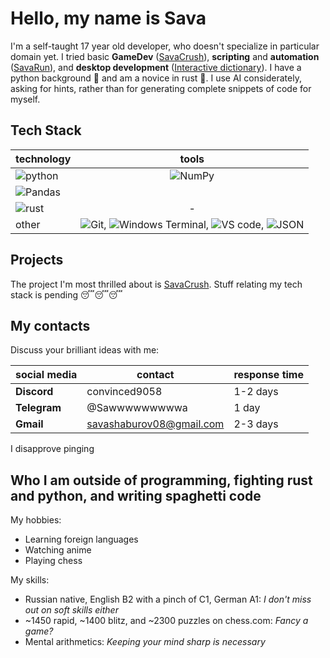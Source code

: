 # Hello, my name is Sava

I'm a self-taught 17 year old developer, who doesn't specialize in particular domain yet. 
I tried basic **GameDev** ([SavaCrush](https://github.com/Sava2008/Sava-Crush)), **scripting** and **automation** ([SavaRun](https://github.com/Sava2008/SavaRun)), and **desktop development** ([Interactive dictionary](https://github.com/Sava2008/Interactive-dictionary-code)). 
I have a python background 🐍 and am a novice in rust 🦀. I use AI considerately, asking for hints, rather than for generating 
complete snippets of code for myself.

## Tech Stack

| technology | tools |
| ---------------------- | :------------------: |
| ![python](https://img.shields.io/badge/Python-3776AB?style=for-the-badge&logo=python&logoColor=white) | ![NumPy](https://img.shields.io/badge/NumPy-013243?style=for-the-badge&logo=numpy&logoColor=white)
![Pandas](https://img.shields.io/badge/Pandas-150458?style=for-the-badge&logo=pandas&logoColor=white) |
| ![rust](https://img.shields.io/badge/Rust-000000?style=for-the-badge&logo=rust&logoColor=white) | - |
| other | ![Git](https://img.shields.io/badge/Git-F05032?style=for-the-badge&logo=git&logoColor=white), ![Windows Terminal](https://img.shields.io/badge/Windows_Terminal-4D4D4D?style=for-the-badge&logo=windows-terminal&logoColor=white), ![VS code](https://img.shields.io/badge/VS_Code-007ACC?style=for-the-badge&logo=visual-studio-code&logoColor=white), ![JSON](https://img.shields.io/badge/JSON-000000?style=for-the-badge&logo=json&logoColor=white) |

## Projects

The project I'm most thrilled about is [SavaCrush](https://github.com/Sava2008/Sava-Crush).
Stuff relating my tech stack is pending 😴😴😴

## My contacts
Discuss your brilliant ideas with me:

| social media | contact | response time |
| ---------- | ---------------- | ---------- |
| **Discord** | convinced9058 | 1-2 days |
| **Telegram** | @Sawwwwwwwwwa | 1 day |
| **Gmail** | savashaburov08@gmail.com | 2-3 days |

I disapprove pinging

## Who I am outside of programming, fighting rust and python, and writing spaghetti code

My hobbies:
- Learning foreign languages
- Watching anime
- Playing chess

My skills:
- Russian native, English B2 with a pinch of C1, German A1: *I don't miss out on soft skills either* 
- ~1450 rapid, ~1400 blitz, and ~2300 puzzles on chess.com: *Fancy a game?*
- Mental arithmetics: *Keeping your mind sharp is necessary*
